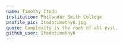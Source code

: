 ```yaml
---
name: Timothy Itodo
institution: Philander Smith College
profile_pic: Itodotimothy6.jpg
quote: Complexity is the root of all evil.
github_user: Itodotimothy6
---
```

